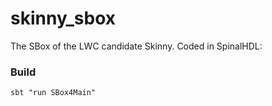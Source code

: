 # skinny_sbox
The SBox of the LWC candidate Skinny. Coded in SpinalHDL:

### Build
```
sbt "run SBox4Main"
```

